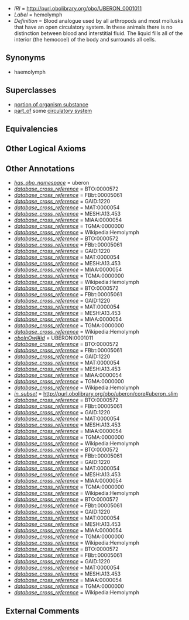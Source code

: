  * *IRI* = http://purl.obolibrary.org/obo/UBERON_0001011
 * *Label* = hemolymph
 * *Definition* = Blood analogue used by all arthropods and most mollusks that have an open circulatory system. In these animals there is no distinction between blood and interstitial fluid. The liquid fills all of the interior (the hemocoel) of the body and surrounds all cells.

## Synonyms

 * haemolymph

## Superclasses

 * [portion of organism substance](../../UBERON/63/UBERON_0000463.md)
 * [part_of](../../BFO/50/BFO_0000050.md) some [circulatory system](../../UBERON/09/UBERON_0001009.md)

## Equivalencies


## Other Logical Axioms


## Other Annotations

 * *[has_obo_namespace](../../ce/oboInOwl#hasOBONamespace.md)* = uberon
 * *[database_cross_reference](../../ef/oboInOwl#hasDbXref.md)* = BTO:0000572
 * *[database_cross_reference](../../ef/oboInOwl#hasDbXref.md)* = FBbt:00005061
 * *[database_cross_reference](../../ef/oboInOwl#hasDbXref.md)* = GAID:1220
 * *[database_cross_reference](../../ef/oboInOwl#hasDbXref.md)* = MAT:0000054
 * *[database_cross_reference](../../ef/oboInOwl#hasDbXref.md)* = MESH:A13.453
 * *[database_cross_reference](../../ef/oboInOwl#hasDbXref.md)* = MIAA:0000054
 * *[database_cross_reference](../../ef/oboInOwl#hasDbXref.md)* = TGMA:0000000
 * *[database_cross_reference](../../ef/oboInOwl#hasDbXref.md)* = Wikipedia:Hemolymph
 * *[database_cross_reference](../../ef/oboInOwl#hasDbXref.md)* = BTO:0000572
 * *[database_cross_reference](../../ef/oboInOwl#hasDbXref.md)* = FBbt:00005061
 * *[database_cross_reference](../../ef/oboInOwl#hasDbXref.md)* = GAID:1220
 * *[database_cross_reference](../../ef/oboInOwl#hasDbXref.md)* = MAT:0000054
 * *[database_cross_reference](../../ef/oboInOwl#hasDbXref.md)* = MESH:A13.453
 * *[database_cross_reference](../../ef/oboInOwl#hasDbXref.md)* = MIAA:0000054
 * *[database_cross_reference](../../ef/oboInOwl#hasDbXref.md)* = TGMA:0000000
 * *[database_cross_reference](../../ef/oboInOwl#hasDbXref.md)* = Wikipedia:Hemolymph
 * *[database_cross_reference](../../ef/oboInOwl#hasDbXref.md)* = BTO:0000572
 * *[database_cross_reference](../../ef/oboInOwl#hasDbXref.md)* = FBbt:00005061
 * *[database_cross_reference](../../ef/oboInOwl#hasDbXref.md)* = GAID:1220
 * *[database_cross_reference](../../ef/oboInOwl#hasDbXref.md)* = MAT:0000054
 * *[database_cross_reference](../../ef/oboInOwl#hasDbXref.md)* = MESH:A13.453
 * *[database_cross_reference](../../ef/oboInOwl#hasDbXref.md)* = MIAA:0000054
 * *[database_cross_reference](../../ef/oboInOwl#hasDbXref.md)* = TGMA:0000000
 * *[database_cross_reference](../../ef/oboInOwl#hasDbXref.md)* = Wikipedia:Hemolymph
 * *[oboInOwl#id](../../id/oboInOwl#id.md)* = UBERON:0001011
 * *[database_cross_reference](../../ef/oboInOwl#hasDbXref.md)* = BTO:0000572
 * *[database_cross_reference](../../ef/oboInOwl#hasDbXref.md)* = FBbt:00005061
 * *[database_cross_reference](../../ef/oboInOwl#hasDbXref.md)* = GAID:1220
 * *[database_cross_reference](../../ef/oboInOwl#hasDbXref.md)* = MAT:0000054
 * *[database_cross_reference](../../ef/oboInOwl#hasDbXref.md)* = MESH:A13.453
 * *[database_cross_reference](../../ef/oboInOwl#hasDbXref.md)* = MIAA:0000054
 * *[database_cross_reference](../../ef/oboInOwl#hasDbXref.md)* = TGMA:0000000
 * *[database_cross_reference](../../ef/oboInOwl#hasDbXref.md)* = Wikipedia:Hemolymph
 * *[in_subset](../../et/oboInOwl#inSubset.md)* = http://purl.obolibrary.org/obo/uberon/core#uberon_slim
 * *[database_cross_reference](../../ef/oboInOwl#hasDbXref.md)* = BTO:0000572
 * *[database_cross_reference](../../ef/oboInOwl#hasDbXref.md)* = FBbt:00005061
 * *[database_cross_reference](../../ef/oboInOwl#hasDbXref.md)* = GAID:1220
 * *[database_cross_reference](../../ef/oboInOwl#hasDbXref.md)* = MAT:0000054
 * *[database_cross_reference](../../ef/oboInOwl#hasDbXref.md)* = MESH:A13.453
 * *[database_cross_reference](../../ef/oboInOwl#hasDbXref.md)* = MIAA:0000054
 * *[database_cross_reference](../../ef/oboInOwl#hasDbXref.md)* = TGMA:0000000
 * *[database_cross_reference](../../ef/oboInOwl#hasDbXref.md)* = Wikipedia:Hemolymph
 * *[database_cross_reference](../../ef/oboInOwl#hasDbXref.md)* = BTO:0000572
 * *[database_cross_reference](../../ef/oboInOwl#hasDbXref.md)* = FBbt:00005061
 * *[database_cross_reference](../../ef/oboInOwl#hasDbXref.md)* = GAID:1220
 * *[database_cross_reference](../../ef/oboInOwl#hasDbXref.md)* = MAT:0000054
 * *[database_cross_reference](../../ef/oboInOwl#hasDbXref.md)* = MESH:A13.453
 * *[database_cross_reference](../../ef/oboInOwl#hasDbXref.md)* = MIAA:0000054
 * *[database_cross_reference](../../ef/oboInOwl#hasDbXref.md)* = TGMA:0000000
 * *[database_cross_reference](../../ef/oboInOwl#hasDbXref.md)* = Wikipedia:Hemolymph
 * *[database_cross_reference](../../ef/oboInOwl#hasDbXref.md)* = BTO:0000572
 * *[database_cross_reference](../../ef/oboInOwl#hasDbXref.md)* = FBbt:00005061
 * *[database_cross_reference](../../ef/oboInOwl#hasDbXref.md)* = GAID:1220
 * *[database_cross_reference](../../ef/oboInOwl#hasDbXref.md)* = MAT:0000054
 * *[database_cross_reference](../../ef/oboInOwl#hasDbXref.md)* = MESH:A13.453
 * *[database_cross_reference](../../ef/oboInOwl#hasDbXref.md)* = MIAA:0000054
 * *[database_cross_reference](../../ef/oboInOwl#hasDbXref.md)* = TGMA:0000000
 * *[database_cross_reference](../../ef/oboInOwl#hasDbXref.md)* = Wikipedia:Hemolymph
 * *[database_cross_reference](../../ef/oboInOwl#hasDbXref.md)* = BTO:0000572
 * *[database_cross_reference](../../ef/oboInOwl#hasDbXref.md)* = FBbt:00005061
 * *[database_cross_reference](../../ef/oboInOwl#hasDbXref.md)* = GAID:1220
 * *[database_cross_reference](../../ef/oboInOwl#hasDbXref.md)* = MAT:0000054
 * *[database_cross_reference](../../ef/oboInOwl#hasDbXref.md)* = MESH:A13.453
 * *[database_cross_reference](../../ef/oboInOwl#hasDbXref.md)* = MIAA:0000054
 * *[database_cross_reference](../../ef/oboInOwl#hasDbXref.md)* = TGMA:0000000
 * *[database_cross_reference](../../ef/oboInOwl#hasDbXref.md)* = Wikipedia:Hemolymph

## External Comments


